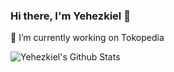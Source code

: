 ### Hi there, I'm Yehezkiel 👋
🔭 I’m currently working on Tokopedia

<img align="left" alt="Yehezkiel's Github Stats" src="https://github-readme-stats.vercel.app/api?username=yehezkiell&show_icons=true&count_private=true&theme=dracula" />

